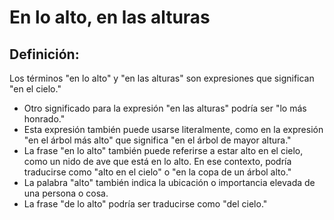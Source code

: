 # En lo alto, en las alturas

## Definición: 

Los términos "en lo alto" y "en las alturas" son expresiones que significan "en el cielo."

* Otro significado para la expresión "en las alturas" podría ser "lo más honrado."
* Esta expresión también puede usarse literalmente, como en la expresión "en el árbol más alto" que significa "en el árbol de mayor altura."
* La frase "en lo alto" también puede referirse a estar alto en el cielo, como un nido de ave que está en lo alto. En ese contexto, podría traducirse como "alto en el cielo" o "en la copa de un árbol alto."
* La palabra "alto" también indica la ubicación o importancia elevada de una persona o cosa.
* La frase "de lo alto" podría ser traducirse como "del cielo."

